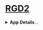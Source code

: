 [RGD2][app]
===

<details>
<summary><b>App Details</b>…</summary>
<br>

> A simple mongo-backed API & reactive client-side UI.
>
> **React**      |**Mongo**        |**Server** 
> :--------------|:----------------|:---------------
>  [Routes]      | [Database]      | [API]
>  [UI Elements] | [Model Schemas] | [Heroku Server]



[app]: http://rgd2.co
[Routes]: https://github.com/rafegoldberg/rgd2/tree/next/client/routes
[UI Elements]: https://github.com/rafegoldberg/rgd2/tree/next/client/ui
[Database]: https://cloud.mongodb.com/v2/62090df060b6866a96fab784#metrics/replicaSet/62090eed945b2143c33f4e5e/explorer/rg-test
[Model Schemas]: https://github.com/rafegoldberg/rgd2/tree/next/server/models
[API]: https://github.com/rafegoldberg/rgd2/tree/next/server/api
[Heroku Server]: https://dashboard.heroku.com/apps/rgd2
 
 </details>
 
